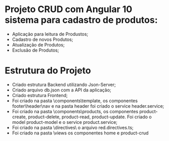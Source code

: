 # Projeto CRUD com Angular 10 sistema para cadastro de produtos:

- Aplicação para leitura de Produstos;
- Cadastro de novos Produtos;
- Atualização de Produtos;
- Exclusão de Produtos;

# Estrutura do Projeto

- Criado estrutura Backend utilizando Json-Server;
- Criado arquivo db.json com a API da aplicação;
- Criado estrutura Frontend;
- Foi criado na pasta \components\template\, os componentes
footer\header\nav e na pasta header foi criado o service header.service;
- Foi criado na pasta \components\products\, os componentes product-create,
product-delete, product-read, product-update. Foi criado o model product-model e o
service product.service;
- Foi criado na pasta \directives\ o arquivo red.directives.ts;
- Foi criado na pasta \views os componentes home e product-crud


